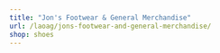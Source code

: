 ```yaml
---
title: "Jon's Footwear & General Merchandise"
url: /laoag/jons-footwear-and-general-merchandise/
shop: shoes
---
```

